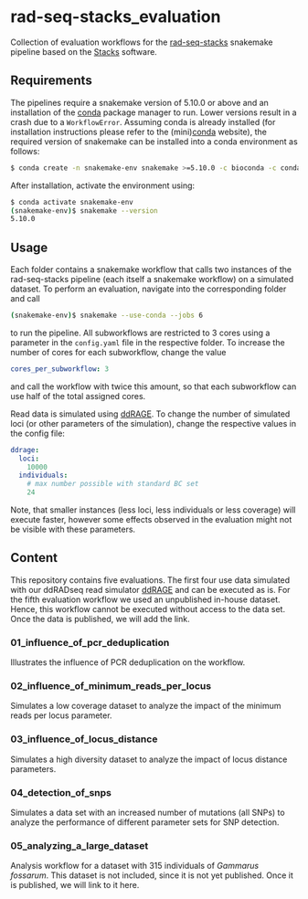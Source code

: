 # rad-seq-stacks_evaluation
Collection of evaluation workflows for the [rad-seq-stacks](https://github.com/snakemake-workflows/rad-seq-stacks) snakemake pipeline based on the [Stacks](http://catchenlab.life.illinois.edu/stacks/) software.

## Requirements
The pipelines require a snakemake version of 5.10.0 or above and an installation of the [conda](https://docs.conda.io/en/latest/miniconda.html) package manager to run.
Lower versions result in a crash due to a `WorkflowError`.
Assuming conda is already installed (for installation instructions please refer to the (mini)[conda](https://docs.conda.io/en/latest/miniconda.html) website), the required version of snakemake can be installed into a conda environment as follows:
```bash
$ conda create -n snakemake-env snakemake >=5.10.0 -c bioconda -c conda-forge
```
After installation, activate the environment using:
```bash
$ conda activate snakemake-env
(snakemake-env)$ snakemake --version
5.10.0
```

## Usage
Each folder contains a snakemake workflow that calls two instances of the rad-seq-stacks pipeline (each itself a snakemake workflow) on a simulated dataset.
To perform an evaluation, navigate into the corresponding folder and call
```bash
(snakemake-env)$ snakemake --use-conda --jobs 6
```
to run the pipeline.
All subworkflows are restricted to 3 cores using a parameter in the `config.yaml` file in the respective folder.
To increase the number of cores for each subworkflow, change the value
```yaml
cores_per_subworkflow: 3
```
and call the workflow with twice this amount, so that each subworkflow can use half of the total assigned cores.

Read data is simulated using [ddRAGE](https://ddrage.readthedocs.io/en/latest/).
To change the number of simulated loci (or other parameters of the simulation), change the respective values in the config file:
```yaml
ddrage:
  loci:
    10000
  individuals:
    # max number possible with standard BC set
    24
```
Note, that smaller instances (less loci, less individuals or less coverage) will execute faster, however some effects observed in the evaluation might not be visible with these parameters.


## Content
This repository contains five evaluations.
The first four use data simulated with our ddRADseq read simulator [ddRAGE](https://ddrage.readthedocs.io/en/latest/) and can be executed as is.
For the fifth evaluation workflow we used an unpublished in-house dataset.
Hence, this workflow cannot be executed without access to the data set.
Once the data is published, we will add the link.

### 01_influence_of_pcr_deduplication
Illustrates the influence of PCR deduplication on the workflow.

### 02_influence_of_minimum_reads_per_locus
Simulates a low coverage dataset to analyze the impact of the minimum reads per locus parameter.

### 03_influence_of_locus_distance
Simulates a high diversity dataset to analyze the impact of locus distance parameters.

### 04_detection_of_snps
Simulates a data set with an increased number of mutations (all SNPs) to analyze the performance of different parameter sets for SNP detection.

### 05_analyzing_a_large_dataset
Analysis workflow for a dataset with 315 individuals of *Gammarus fossarum*.
This dataset is not included, since it is not yet published.
Once it is published, we will link to it here.
